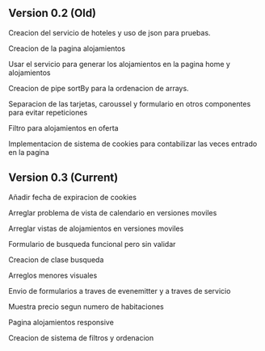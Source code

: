 ## Version 0.2 (Old)
Creacion del servicio de hoteles y uso de json para pruebas.

Creacion de la pagina alojamientos

Usar el servicio para generar los alojamientos en la pagina home y alojamientos

Creacion de pipe sortBy para la ordenacion de arrays.

Separacion de las tarjetas, caroussel y formulario en otros componentes para evitar repeticiones

Filtro para alojamientos en oferta

Implementacion de sistema de cookies para contabilizar las veces entrado en la pagina

## Version 0.3 (Current)
Añadir fecha de expiracion de cookies

Arreglar problema de vista de calendario en versiones moviles

Arreglar vistas de alojamientos en versiones moviles

Formulario de busqueda funcional pero sin validar

Creacion de clase busqueda

Arreglos menores visuales

Envio de formularios a traves de evenemitter y a traves de servicio

Muestra precio segun numero de habitaciones

Pagina alojamientos responsive

Creacion de sistema de filtros y ordenacion
